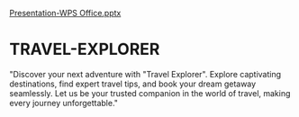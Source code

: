 [Presentation-WPS Office.pptx](https://github.com/tiruvailshreya/TRAVEL-EXPLORER/files/12910353/Presentation-WPS.Office.pptx)
# TRAVEL-EXPLORER
"Discover your next adventure with "Travel Explorer". Explore captivating destinations, find expert travel tips, and book your dream getaway seamlessly. Let us be your trusted companion in the world of travel, making every journey unforgettable."
